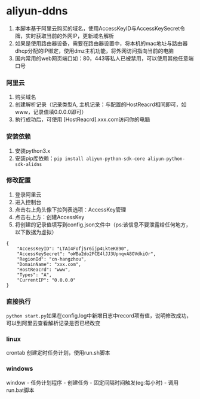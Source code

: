 # aliyun-ddns
1. 本脚本基于阿里云购买的域名，使用AccessKeyID与AccessKeySecret令牌，实时获取当前的外网IP，更新域名解析
2. 如果是使用路由器设备，需要在路由器设置中，将本机的mac地址与路由器dhcp分配的IP绑定，使用dmz主机功能，将外网访问指向当前的电脑
3. 国内常用的web网页端口如：80，443等私人已被禁用，可以使用其他任意端口号

### 阿里云
1. 购买域名
2. 创建解析记录（记录类型A, 主机记录：与配置的HostReacrd相同即可，如www，记录值填0.0.0.0即可）
3. 执行成功后，可使用 [HostReacrd].xxx.com访问你的电脑

### 安装依赖
1. 安装python3.x
2. 安装pip库依赖：`pip install aliyun-python-sdk-core aliyun-python-sdk-alidns`

### 修改配置
1. 登录阿里云
2. 进入控制台
3. 点击右上角头像下拉列表选项：AccessKey管理  
4. 点击右上方：创建AccessKey
5. 将创建的记录值填写到config.json文件中（ps:该信息不要泄露给任何地方，以下数据为虚拟）
```
{
    "AccessKeyID": "LTAI4FofjSr6ijp4LkteK890",
    "AccessKeySecret": "oWBa2do2FCE4lJJ3UpnqvA8OVdkiOr",
    "RegionId": "cn-hangzhou",
    "DomainName": "xxx.com",
    "HostReacrd": "www",
    "Types": "A",
    "CurrentIP": "0.0.0.0"
}
```

### 直接执行
`python start.py`如果在config.log中新增日志中record项有值，说明修改成功，可以到阿里云查看解析记录是否已经改变

### linux
crontab 创建定时任务计划，使用run.sh脚本

### windows
window - 任务计划程序 - 创建任务 - 固定间隔时间触发(eg:每小时) - 调用run.bat脚本
